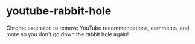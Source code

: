 # youtube-rabbit-hole
Chrome extension to remove YouTube recommendations, comments, and more so you don't go down the rabbit hole again!
